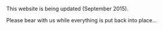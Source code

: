 
This website is being updated (September 2015).

Please bear with us while everything is put back into place...
